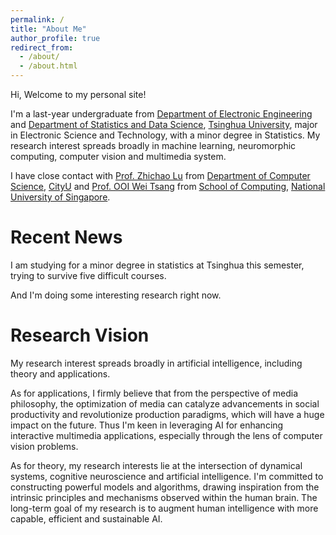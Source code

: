 ```yaml
---
permalink: /
title: "About Me"
author_profile: true
redirect_from: 
  - /about/
  - /about.html
---
```


Hi, Welcome to my personal site!

I'm a last-year undergraduate from [Department of Electronic Engineering](https://www.ee.tsinghua.edu.cn/en/) and [Department of Statistics and Data Science](https://www.stat.tsinghua.edu.cn/en/), [Tsinghua University](https://www.tsinghua.edu.cn/en/), major in Electronic Science and Technology, with a minor degree in Statistics. My research interest spreads broadly in machine learning, neuromorphic computing, computer vision and multimedia system. 

I have close contact with [Prof. Zhichao Lu](https://www.cs.cityu.edu.hk/~zhichalu/) from [Department of Computer Science](https://www.cs.cityu.edu.hk/), [CityU](https://www.cityu.edu.hk/) and [Prof. OOI Wei Tsang](https://www.comp.nus.edu.sg/cs/people/ooiwt/) from [School of Computing](https://www.comp.nus.edu.sg/), [National University of Singapore](https://nus.edu.sg/).


Recent News
======
I am studying for a minor degree in statistics at Tsinghua this semester, trying to survive five difficult courses. 

And I'm doing some interesting research right now.

Research Vision
======
My research interest spreads broadly in artificial intelligence, including theory and applications. 

As for applications, I firmly believe that from the perspective of media philosophy, the optimization of media can catalyze advancements in social productivity and revolutionize production paradigms, which will have a huge impact on the future. Thus I'm keen in leveraging AI for enhancing interactive multimedia applications, especially through the lens of computer vision problems.

As for theory, my research interests lie at the intersection of dynamical systems, cognitive neuroscience and artificial intelligence. I'm committed to constructing powerful models and algorithms, drawing inspiration from the intrinsic principles and mechanisms observed within the human brain. The long-term goal of my research is to augment human intelligence with more capable, efficient and sustainable AI. 
